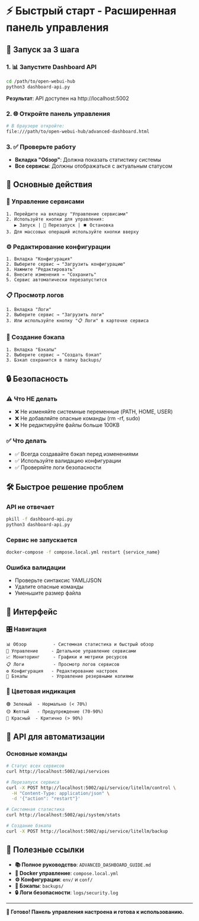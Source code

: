 # ⚡ Быстрый старт - Расширенная панель управления

## 🚀 Запуск за 3 шага

### 1. 📊 Запустите Dashboard API
```bash
cd /path/to/open-webui-hub
python3 dashboard-api.py
```
**Результат**: API доступен на http://localhost:5002

### 2. 🌐 Откройте панель управления
```bash
# В браузере откройте:
file:///path/to/open-webui-hub/advanced-dashboard.html
```

### 3. ✅ Проверьте работу
- **Вкладка "Обзор"**: Должна показать статистику системы
- **Все сервисы**: Должны отображаться с актуальным статусом

## 🎯 Основные действия

### 🔧 Управление сервисами
```
1. Перейдите на вкладку "Управление сервисами"
2. Используйте кнопки для управления:
   ▶️ Запуск | 🔄 Перезапуск | ⏹️ Остановка
3. Для массовых операций используйте кнопки вверху
```

### ⚙️ Редактирование конфигурации
```
1. Вкладка "Конфигурация"
2. Выберите сервис → "Загрузить конфигурацию"
3. Нажмите "Редактировать"
4. Внесите изменения → "Сохранить"
5. Сервис автоматически перезапустится
```

### 📋 Просмотр логов
```
1. Вкладка "Логи"
2. Выберите сервис → "Загрузить логи"
3. Или используйте кнопку "📋 Логи" в карточке сервиса
```

### 💾 Создание бэкапа
```
1. Вкладка "Бэкапы"
2. Выберите сервис → "Создать бэкап"
3. Бэкап сохранится в папку backups/
```

## 🔒 Безопасность

### ⚠️ Что НЕ делать
- ❌ Не изменяйте системные переменные (PATH, HOME, USER)
- ❌ Не добавляйте опасные команды (rm -rf, sudo)
- ❌ Не редактируйте файлы больше 100KB

### ✅ Что делать
- ✅ Всегда создавайте бэкап перед изменениями
- ✅ Используйте валидацию конфигурации
- ✅ Проверяйте логи безопасности

## 🛠️ Быстрое решение проблем

### API не отвечает
```bash
pkill -f dashboard-api.py
python3 dashboard-api.py
```

### Сервис не запускается
```bash
docker-compose -f compose.local.yml restart {service_name}
```

### Ошибка валидации
- Проверьте синтаксис YAML/JSON
- Удалите опасные команды
- Уменьшите размер файла

## 📱 Интерфейс

### 🎛️ Навигация
```
📊 Обзор          - Системная статистика и быстрый обзор
🔧 Управление     - Детальное управление сервисами  
📈 Мониторинг     - Графики и метрики ресурсов
📋 Логи           - Просмотр логов сервисов
⚙️ Конфигурация   - Редактирование настроек
💾 Бэкапы         - Управление резервными копиями
```

### 🎨 Цветовая индикация
```
🟢 Зеленый  - Нормально (< 70%)
🟡 Желтый   - Предупреждение (70-90%)  
🔴 Красный  - Критично (> 90%)
```

## 🔧 API для автоматизации

### Основные команды
```bash
# Статус всех сервисов
curl http://localhost:5002/api/services

# Перезапуск сервиса
curl -X POST http://localhost:5002/api/service/litellm/control \
  -H "Content-Type: application/json" \
  -d '{"action": "restart"}'

# Системная статистика
curl http://localhost:5002/api/system/stats

# Создание бэкапа
curl -X POST http://localhost:5002/api/service/litellm/backup
```

## 🎯 Полезные ссылки

- **📚 Полное руководство**: `ADVANCED_DASHBOARD_GUIDE.md`
- **🐳 Docker управление**: `compose.local.yml`
- **⚙️ Конфигурации**: `env/` и `conf/`
- **💾 Бэкапы**: `backups/`
- **🔒 Логи безопасности**: `logs/security.log`

---
**🚀 Готово! Панель управления настроена и готова к использованию.**
